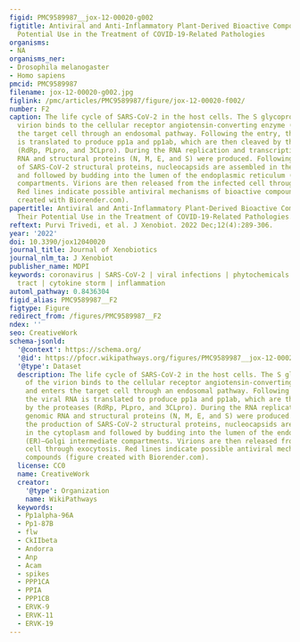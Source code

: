 ```yaml
---
figid: PMC9589987__jox-12-00020-g002
figtitle: Antiviral and Anti-Inflammatory Plant-Derived Bioactive Compounds and Their
  Potential Use in the Treatment of COVID-19-Related Pathologies
organisms:
- NA
organisms_ner:
- Drosophila melanogaster
- Homo sapiens
pmcid: PMC9589987
filename: jox-12-00020-g002.jpg
figlink: /pmc/articles/PMC9589987/figure/jox-12-00020-f002/
number: F2
caption: The life cycle of SARS-CoV-2 in the host cells. The S glycoprotein of the
  virion binds to the cellular receptor angiotensin-converting enzyme (ACE2) and enters
  the target cell through an endosomal pathway. Following the entry, the viral RNA
  is translated to produce pp1a and pp1ab, which are then cleaved by the proteases
  (RdRp, PLpro, and 3CLpro). During the RNA replication and transcription, genomic
  RNA and structural proteins (N, M, E, and S) were produced. Following the production
  of SARS-CoV-2 structural proteins, nucleocapsids are assembled in the cytoplasm
  and followed by budding into the lumen of the endoplasmic reticulum (ER)–Golgi intermediate
  compartments. Virions are then released from the infected cell through exocytosis.
  Red lines indicate possible antiviral mechanisms of bioactive compounds (figure
  created with Biorender.com).
papertitle: Antiviral and Anti-Inflammatory Plant-Derived Bioactive Compounds and
  Their Potential Use in the Treatment of COVID-19-Related Pathologies.
reftext: Purvi Trivedi, et al. J Xenobiot. 2022 Dec;12(4):289-306.
year: '2022'
doi: 10.3390/jox12040020
journal_title: Journal of Xenobiotics
journal_nlm_ta: J Xenobiot
publisher_name: MDPI
keywords: coronavirus | SARS-CoV-2 | viral infections | phytochemicals | respiratory
  tract | cytokine storm | inflammation
automl_pathway: 0.8436304
figid_alias: PMC9589987__F2
figtype: Figure
redirect_from: /figures/PMC9589987__F2
ndex: ''
seo: CreativeWork
schema-jsonld:
  '@context': https://schema.org/
  '@id': https://pfocr.wikipathways.org/figures/PMC9589987__jox-12-00020-g002.html
  '@type': Dataset
  description: The life cycle of SARS-CoV-2 in the host cells. The S glycoprotein
    of the virion binds to the cellular receptor angiotensin-converting enzyme (ACE2)
    and enters the target cell through an endosomal pathway. Following the entry,
    the viral RNA is translated to produce pp1a and pp1ab, which are then cleaved
    by the proteases (RdRp, PLpro, and 3CLpro). During the RNA replication and transcription,
    genomic RNA and structural proteins (N, M, E, and S) were produced. Following
    the production of SARS-CoV-2 structural proteins, nucleocapsids are assembled
    in the cytoplasm and followed by budding into the lumen of the endoplasmic reticulum
    (ER)–Golgi intermediate compartments. Virions are then released from the infected
    cell through exocytosis. Red lines indicate possible antiviral mechanisms of bioactive
    compounds (figure created with Biorender.com).
  license: CC0
  name: CreativeWork
  creator:
    '@type': Organization
    name: WikiPathways
  keywords:
  - Pp1alpha-96A
  - Pp1-87B
  - flw
  - CkIIbeta
  - Andorra
  - Anp
  - Acam
  - spikes
  - PPP1CA
  - PPIA
  - PPP1CB
  - ERVK-9
  - ERVK-11
  - ERVK-19
---
```

